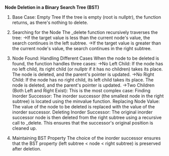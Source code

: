 **Node Deletion in a Binary Search Tree (BST)**

1. Base Case: Empty Tree
   If the tree is empty (root is nullptr), the function returns, as there's nothing to delete.

2. Searching for the Node
   The _delete function recursively traverses the tree:
      ->If the target value is less than the current node's value, the search continues in the left subtree.
      ->If the target value is greater than the current node's value, the search continues in the right subtree.
   
3. Node Found: Handling Different Cases
   When the node to be deleted is found, the function handles three cases:
      ->No Left Child: If the node has no left child, its right child (or nullptr if it has no children) takes its place. The node is deleted,         and the parent's pointer is updated.
      ->No Right Child: If the node has no right child, its left child takes its place. The node is deleted, and the parent's pointer is               updated.
      ->Two Children (Both Left and Right Exist):
        This is the most complex case:
          Finding Inorder Successor: The inorder successor (the smallest node in the right subtree) is located using the minvalue function.
          Replacing Node Value: The value of the node to be deleted is replaced with the value of the inorder successor.
          Deleting Inorder Successor: The original inorder successor node is then deleted from the right subtree using a recursive call to               _delete. This ensures that the successor's original position is cleaned up.
   
4. Maintaining BST Property
   The choice of the inorder successor ensures that the BST property (left subtree < node < right subtree) is preserved after deletion.
